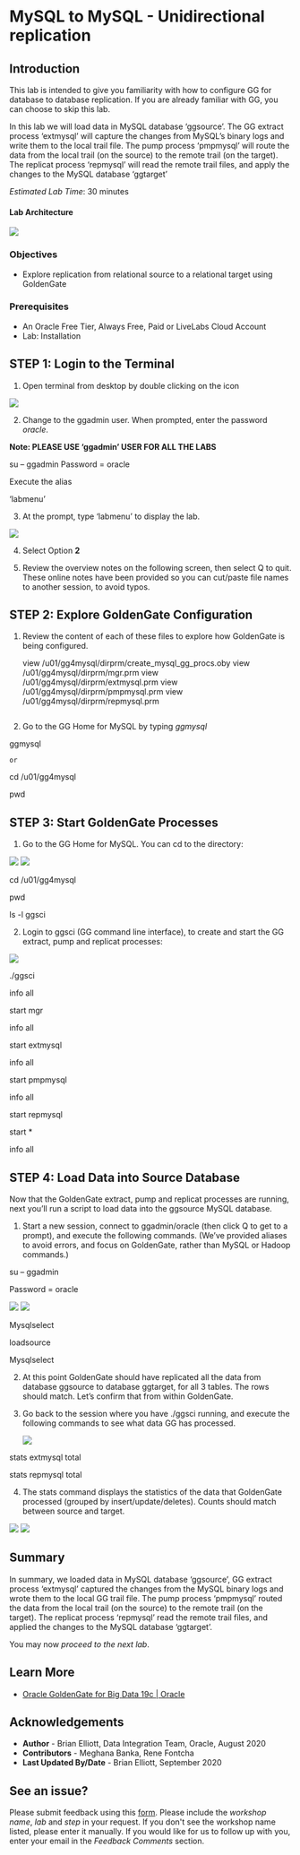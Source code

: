 #  MySQL to MySQL - Unidirectional replication

## Introduction

This lab is intended to give you familiarity with how to configure GG for database to database replication. If you are already familiar with GG, you can choose to skip this lab.

In this lab we will load data in MySQL database ‘ggsource’. The GG extract process ‘extmysql’ will capture the changes from MySQL’s binary logs and write them to the local trail file. The pump process ‘pmpmysql’ will route the data from the local trail (on the source) to the remote trail (on the target). The replicat process ‘repmysql’ will read the remote trail files, and apply the changes to the MySQL database ‘ggtarget’

*Estimated Lab Time*:  30 minutes

#### Lab Architecture
 ![](./images/image200_1.png " ")
  

### Objectives
- Explore replication from relational source to a relational target using GoldenGate

### Prerequisites
* An Oracle Free Tier, Always Free, Paid or LiveLabs Cloud Account
* Lab: Installation

## **STEP 1**: Login to the Terminal

1. Open terminal from desktop by double clicking on the icon

  ![](./images/terminal2.png " ")

2.  Change to the ggadmin user.  When prompted, enter the password *oracle*.  

**Note: PLEASE USE ‘ggadmin’ USER FOR ALL THE LABS**

<copy>su – ggadmin</copy>
Password = oracle

Execute the alias 

<copy>‘labmenu’</copy>

3. At the prompt, type  ‘labmenu’ to display the lab.

  ![](./images/a_labmenu2.png " ")

4. Select Option **2**

5. Review the overview notes on the following screen, then select Q to quit. These online notes have been provided so you can cut/paste file names to another session, to avoid typos.

## **STEP 2**: Explore GoldenGate Configuration

1. Review the content of each of these files to explore how GoldenGate is being configured.

    <copy>view /u01/gg4mysql/dirprm/create_mysql_gg_procs.oby</copy>
    <copy>view /u01/gg4mysql/dirprm/mgr.prm</copy>
    <copy>view /u01/gg4mysql/dirprm/extmysql.prm</copy>
    <copy>view /u01/gg4mysql/dirprm/pmpmysql.prm</copy>
    <copy>view /u01/gg4mysql/dirprm/repmysql.prm</copy>
    ````

2. Go to the GG Home for MySQL by typing *ggmysql*

<copy>ggmysql</copy>

    or

<copy> cd /u01/gg4mysql</copy>

<copy> pwd</copy> 


## **STEP 3**: Start GoldenGate Processes

1. Go to the GG Home for MySQL. You can cd to the directory:

  ![](./images/a_2.png " ")
  ![](./images/a3.png " ")

<copy> cd /u01/gg4mysql</copy>

<copy> pwd</copy> 

<copy> ls -l ggsci</copy>

2. Login to ggsci (GG command line interface), to create and start the GG extract, pump and replicat
processes:

  ![](./images/a4.png " ")

  
<copy>./ggsci</copy>

<copy> info all</copy>
	 
<copy> start mgr</copy>	

<copy> info all</copy>

<copy> start extmysql</copy>

<copy>info all</copy>	

<copy>start pmpmysql</copy>	

<copy>info all</copy>	

<copy>start repmysql</copy>	

<copy>start * </copy>

<copy>info all</copy>




## **STEP 4**: Load Data into Source Database

Now that the GoldenGate extract, pump and replicat processes are running, next you’ll run a script to load data into the ggsource MySQL database.

1. Start a new session, connect to ggadmin/oracle (then click Q to get to a prompt), and execute the following commands. (We’ve provided aliases to avoid errors, and focus on GoldenGate, rather than MySQL or Hadoop commands.)

<copy>su – ggadmin</copy>

Password = oracle

   ![](./images/a5.png " ")
   ![](./images/a6.png " ")

<copy>Mysqlselect</copy>

<copy>loadsource</copy>

<copy>Mysqlselect</copy>


2. At this point GoldenGate should have replicated all the data from database ggsource to database ggtarget, for all 3 tables. The rows should match. Let’s confirm that from within GoldenGate.

3. Go back to the session where you have ./ggsci running, and execute the following commands to see what data GG has processed.

    ![](./images/a7.png " ")

<copy>stats extmysql total</copy>

<copy> stats repmysql total</copy>
    

4.  The stats command displays the statistics of the data that GoldenGate processed (grouped by insert/update/deletes). Counts should match between source and target.


  ![](./images/a8.png " ")
  ![](./images/a9.png " ")


## Summary
In summary, we loaded data in MySQL database ‘ggsource’, GG extract process ‘extmysql’ captured the changes from the MySQL binary logs and wrote them to the local GG trail file. The pump process ‘pmpmysql’ routed the data from the local trail (on the source) to the remote trail (on the target). The replicat process ‘repmysql’ read the remote trail files, and applied the changes to the MySQL database ‘ggtarget’.

You may now *proceed to the next lab*.

## Learn More

* [Oracle GoldenGate for Big Data 19c | Oracle](https://www.oracle.com/middleware/data-integration/goldengate/big-data/)

## Acknowledgements
* **Author** - Brian Elliott, Data Integration Team, Oracle, August 2020
* **Contributors** - Meghana Banka, Rene Fontcha
* **Last Updated By/Date** - Brian Elliott, September 2020


## See an issue?
Please submit feedback using this [form](https://apexapps.oracle.com/pls/apex/f?p=133:1:::::P1_FEEDBACK:1). Please include the *workshop name*, *lab* and *step* in your request.  If you don't see the workshop name listed, please enter it manually. If you would like for us to follow up with you, enter your email in the *Feedback Comments* section.

